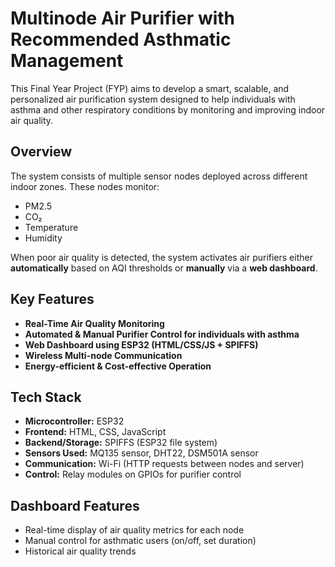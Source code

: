 # Multinode Air Purifier with Recommended Asthmatic Management

This Final Year Project (FYP) aims to develop a smart, scalable, and personalized air purification system designed to help individuals with asthma and other respiratory conditions by monitoring and improving indoor air quality.

## Overview

The system consists of multiple sensor nodes deployed across different indoor zones. These nodes monitor:

- PM2.5
- CO₂
- Temperature
- Humidity

When poor air quality is detected, the system activates air purifiers either **automatically** based on AQI thresholds or **manually** via a **web dashboard**.

## Key Features

- **Real-Time Air Quality Monitoring**
- **Automated & Manual Purifier Control for individuals with asthma**
- **Web Dashboard using ESP32 (HTML/CSS/JS + SPIFFS)**
- **Wireless Multi-node Communication**
- **Energy-efficient & Cost-effective Operation**

## Tech Stack

- **Microcontroller:** ESP32
- **Frontend:** HTML, CSS, JavaScript
- **Backend/Storage:** SPIFFS (ESP32 file system)
- **Sensors Used:** MQ135 sensor, DHT22, DSM501A sensor
- **Communication:** Wi-Fi (HTTP requests between nodes and server)
- **Control:** Relay modules on GPIOs for purifier control

## Dashboard Features

- Real-time display of air quality metrics for each node
- Manual control for asthmatic users (on/off, set duration)
- Historical air quality trends

